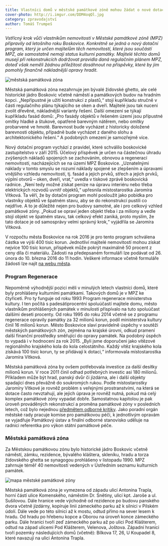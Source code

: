 ```yaml
---
title: Vlastníci domů v městské památkové zóně mohou žádat o nové dotace
cover-photo: http://i.imgur.com/DDM4oqQl.jpg
category: zpravodajství
author: Tomáš Trumpeš
---
```


*Vstřícný krok vůči vlastníkům nemovitostí v Městské památkové zóně (MPZ) připravily od letošního roku Boskovice. Konkrétně se jedná o nový dotační program, který je určen majitelům těch nemovitostí, které jsou součástí MPZ, ale samostatně nemají status kulturní památky. Majitelé těchto domů musejí při rekonstrukcích dodržovat pravidla daná regulačním plánem MPZ, doteď však neměli žádnou příležitost dosáhnout na příspěvky, které by jim pomohly finančně nákladnější opravy hradit.*

<img src="http://i.imgur.com/DDM4oqQ.jpg" alt="městská památková zóna" class="img-responsive img-popup" data-author="Tomáš Znamenáček">

Městská památková zóna nezahrnuje jen bývalé židovské ghetto, ale celé historické jádro Boskovic včetně náměstí a památkových budov na hradním kopci. „Nepřípustné je užití konstrukcí z plastů,“ stojí kupříkladu stručně v části regulačního plánu týkajícího se oken a dveří. Majitelé jsou tak nuceni zvolit dřevěné, nákladnější varianty řešení. Další omezení se týkají kupříkladu fasád domů: „Pro fasády objektů v řešeném území jsou přípustné omítky hladké a štukové, opatřené barevným nátěrem, nebo omítky probarvené ve hmotě. Barevnost bude vycházet z historicky doložené barevnosti objektu, případně bude vycházet z daného slohu a architektonického řešení.“ A podobných omezení je samozřejmě více.

Nový dotační program vychází z pravidel, které schválilo boskovické zastupitelstvo v září 2015. Účelový příspěvek je určen na částečnou úhradu zvýšených nákladů spojených se zachováním, obnovou a regenerací nemovitostí, nacházejících se na území MPZ Boskovice. „Uznatelnými náklady v tomto smyslu se rozumí náklady spojené se zlepšením a úpravami vnějšího vzhledu nemovitostí, tj. fasád a jejich prvků, střech a jejich prvků, výplní otvorů – oken, dveří, vrat,“ uvedla v tiskové zprávě boskovická radnice. „Není tedy možné získat peníze na úpravu interiéru nebo třeba elektrických rozvodů uvnitř objektů,“ upřesnila místostarostka Jaromíra Vítková. Ta věří, že by dotační program mohl posloužit jako pobídka pro vlastníky objektů ve špatném stavu, aby se do rekonstrukcí pustili co nejdříve. A to je důležité nejen pro budovy samotné, ale i pro celkový vzhled památkové zóny. „Pokud se opraví jeden objekt třeba i za miliony a vedle stojí objekt ve špatném stavu, tak celkový efekt zaniká, proto myslím, že tato dotace je od samosprávy velmi správný krok,“ vyjádřila se Jaromíra Vítková.

V rozpočtu města Boskovice na rok 2016 je pro tento program schválena částka ve výši 400 tisíc korun. Jednotliví majitelé nemovitostí mohou získat nejvíce 100 tisíc korun, příspěvek může pokrýt maximálně 50 procent z ceny díla či materiálu. Žádosti na předepsaném formuláři lze podávat od 26. února do 10. března 2016 do 11 hodin. Veškeré informace včetně formuláře žádosti lze najít [na webu města](http://boskovice.cz/vismo/dokumenty2.asp?id_org=832&p1=1019&id=27590).

### Program Regenerace

Nepoměrně výhodnější pozici měli v minulých letech vlastníci domů, které byly prohlášeny kulturními památkami. Takových domů je v MPZ ke čtyřiceti. Pro ty funguje od roku 1993 Program regenerace ministerstva kultury. I ten počítá s padesátiprocentní spoluúčastí majitele domu, město vlastníkům prohlášených památek v minulosti přispívalo na tuto spoluúčast dalšími deseti procenty. Od roku 1995 do roku 2014 včetně se z programu regenerace opravily památky za 32 milionů korun, podíl ministerstva kultury činil 16 milionů korun. Město Boskovice slaví pravidelně úspěchy v soutěži městských památkových zón, zejména na krajské úrovni, odkud pramení další finanční prostředky směřující do opravy památek. Na podobný úspěch to vypadá i v hodnocení za rok 2015. „Byli jsme doporučeni jako vítězové regionálního krajského kola do kola celostátního. Každý vítěz krajského kola získává 100 tisíc korun, ty se přidávají k dotaci,“ informovala místostarostka Jaromíra Vítková.

Městská památková zóna by ovšem potřebovala investice za další desítky milionů korun. V roce 2011 činil odhad potřebných investic asi 180 milionů. Příkladem může být hrad, panský dvůr či jízdárna, ale i další objekty spadající dnes převážně do soukromých rukou. Podle místostarostky Jaromíry Vítkové je rovněž problém s veřejnými prostranstvími, na která se dotace často nevztahují, ale jejich úprava je rovněž nutná, pokud má celý komplex památkové zóny vypadat dobře. Samostatnou kapitolou je pak úroveň prováděných rekonstrukcí a proměna památkové zóny v posledních letech, což bylo nejednou [předmětem odborné kritiky](http://stare.boskovicko.cz/cislo.phtml?iss_id=313#art_10638). Jako poradní orgán městské rady pracuje komise pro památkovou péči, k jednotlivým opravám se vyjadřuje Památkový ústav a finální odborné stanovisko uděluje na radnici referentka pro výkon státní památkové péče.

### Městská památková zóna

Za Městskou památkovou zónu bylo historické jádro Boskovic včetně náměstí, zámku, rezidence, bývalého kláštera, skleníku, hradu a torza židovského ghetta se synagogou prohlášeno v listopadu 1990. MPZ zahrnuje téměř 40 nemovitostí vedených v Ústředním seznamu kulturních památek.

<img src="http://i.imgur.com/IDiQs12.png" alt="mapa městské památkové zóny" class="img-responsive img-popup" data-author="Mapy.cz">

Městská památková zóna je vymezena od západu ulicí Antonína Trapla, horní částí ulice Komenského, náměstím Dr. Snětiny, ulicí kpt. Jaroše a ul. Sušilovou. Dále hranice vede východně od rezidence po budovu panského dvora včetně jízdárny, kopíruje linii zámeckého parku až k silnici v Pilském údolí. Dále vede po této silnici až k mostu, odtud přímo na sever lesem k hradu. Od hradu po hřebenu kopce a Oborou na úroveň konce zámeckého parku. Dále hranici tvoří zeď zámeckého parku až po ulici Pod Klášterem, odtud na západ ulicemi Pod Klášterem, Velenova, Joštova. Západní hranici tvoří pozemky následujících domů (včetně): Bílkova 17, 26, U Koupadel 8, které navazují na ulici Antonína Trapla.